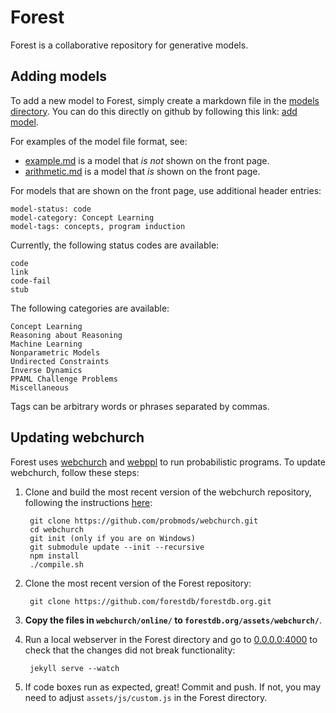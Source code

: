 Forest
======

Forest is a collaborative repository for generative models.

Adding models
-------------

To add a new model to Forest, simply create a markdown file in the [models directory](https://github.com/forestdb/forestdb.org/tree/gh-pages/models). You can do this directly on github by following this link: [add model](https://github.com/forestdb/forestdb.org/new/gh-pages/models).

For examples of the model file format, see:
- [example.md](https://raw.githubusercontent.com/forestdb/forestdb.org/gh-pages/models/example.md) is a model that *is not* shown on the front page.
- [arithmetic.md](https://raw.githubusercontent.com/forestdb/forestdb.org/gh-pages/models/arithmetic.md) is a model that *is* shown on the front page.

For models that are shown on the front page, use additional header entries:

    model-status: code
    model-category: Concept Learning
    model-tags: concepts, program induction

Currently, the following status codes are available:

    code
    link
    code-fail
    stub

The following categories are available:

    Concept Learning
    Reasoning about Reasoning
    Machine Learning
    Nonparametric Models
    Undirected Constraints
    Inverse Dynamics
    PPAML Challenge Problems
    Miscellaneous

Tags can be arbitrary words or phrases separated by commas.

Updating webchurch
------------------

Forest uses [webchurch](https://github.com/probmods/webchurch) and [webppl](https://github.com/probmods/webppl) to run probabilistic programs. To update webchurch, follow these steps:

1. Clone and build the most recent version of the webchurch repository, following the instructions [here](https://github.com/probmods/webchurch):

        git clone https://github.com/probmods/webchurch.git
        cd webchurch
        git init (only if you are on Windows)
        git submodule update --init --recursive
        npm install
        ./compile.sh

2. Clone the most recent version of the Forest repository:

        git clone https://github.com/forestdb/forestdb.org.git

3. **Copy the files in `webchurch/online/` to `forestdb.org/assets/webchurch/`**.

4. Run a local webserver in the Forest directory and go to [0.0.0.0:4000](http://0.0.0.0:4000) to check that the changes did not break functionality:

        jekyll serve --watch

5. If code boxes run as expected, great! Commit and push. If not, you may need to adjust `assets/js/custom.js` in the Forest directory.

